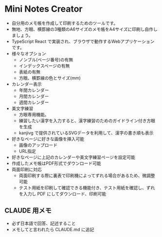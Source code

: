 # Mini Notes Creator

* 自分用のメモ帳を作成して印刷するためのツールです。
* 無地、方眼、横罫線の3種類のA6サイズのメモ帳をA4サイズに印刷し自作しましょう。
* TypeScript React で実装され、ブラウザで動作するWebアプリケーションです。
* 様々なオプション
  * ノンブル(ページ番号)の有無
  * インデックスページの有無
  * 表紙の有無
  * 方眼、横罫線の色とサイズ(mm)
* カレンダー表示
  * 年間カレンダー
  * 月間カレンダー
  * 週間カレンダー
* 美文字練習
  * 方眼専用機能。
  * 練習したい漢字を入力すると、漢字練習のためのガイドライン付き方眼を生成
  * kanjivg で提供されているSVGデータを利用して、漢字の書き順も表示
* 好きなページに好きな画像を挿入可能
  * 画像のアップロード
  * URL指定
* 好きなページに上記のカレンダーや美文字練習ページを設定可能
* 作成したメモ帳はPDF形式でダウンロード可能
* 両面印刷に対応
  * 両面印刷する際に裏表で印刷機によってずれる場合があるため、微調整可能
  * テスト用紙を印刷して確認できる機能付き、テスト用紙を確認し、ずれを入力し PDF にしてダウンロード、印刷可能

## CLAUDE 用メモ
* 必ず日本語で回答、記述すること
* メモしてと言われたら CLAUDE.md に追記
